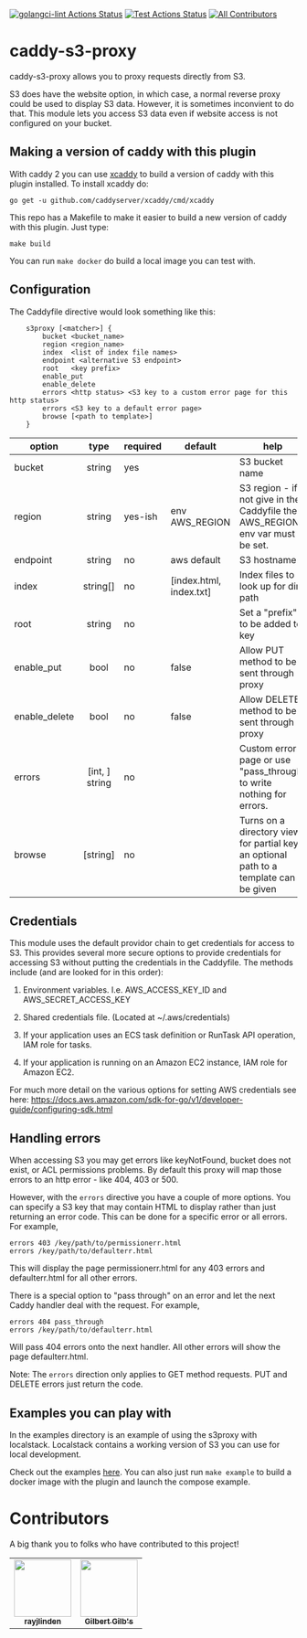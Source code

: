 [![golangci-lint Actions Status](https://github.com/lindenlab/caddy-s3-proxy/workflows/golangci-lint/badge.svg)](https://github.com/lindenlab/caddy-s3-proxy/actions)
[![Test Actions Status](https://github.com/lindenlab/caddy-s3-proxy/workflows/Test/badge.svg)](https://github.com/lindenlab/caddy-s3-proxy/actions)
[![All Contributors](https://img.shields.io/badge/all_contributors-2-orange.svg?style=flat-square)](#contributors)

# caddy-s3-proxy

caddy-s3-proxy allows you to proxy requests directly from S3.

S3 does have the website option, in which case, a normal reverse proxy could be used to display S3 data.
However, it is sometimes inconvient to do that.  This module lets you access S3 data even if website access
is not configured on your bucket.

## Making a version of caddy with this plugin

With caddy 2 you can use [xcaddy](https://github.com/caddyserver/xcaddy) to build a version of caddy
with this plugin installed.  To install xcaddy do:
```
go get -u github.com/caddyserver/xcaddy/cmd/xcaddy
```

This repo has a Makefile to make it easier to build a new version of caddy with this plugin.  Just type:
```
make build
```

You can run ```make docker``` do build a local image you can test with.

## Configuration
The Caddyfile directive would look something like this:
```
	s3proxy [<matcher>] {
		bucket <bucket_name>
		region <region_name>
		index  <list of index file names>
		endpoint <alternative S3 endpoint>
		root   <key prefix>
		enable_put
		enable_delete
		errors <http status> <S3 key to a custom error page for this http status>
		errors <S3 key to a default error page>
		browse [<path to template>]
	}
```

|  option   |  type  |  required | default | help |
|-----------|:------:|-----------|---------|------|
| bucket              | string   | yes |                          | S3 bucket name |
| region              | string   | yes-ish  |  env AWS_REGION          | S3 region - if not give in the Caddyfile then AWS_REGION env var must be set.|
| endpoint            | string   | no  |  aws default             | S3 hostname |
| index               | string[] | no  |  [index.html, index.txt] | Index files to look up for dir path |
| root                | string   | no  |    | Set a "prefix" to be added to key |
| enable_put          | bool     | no  | false   | Allow PUT method to be sent through proxy |
| enable_delete       | bool     | no  | false   | Allow DELETE method to be sent through proxy |
| errors              | [int, ] string | no |  | Custom error page or use "pass_through" to write nothing for errors. |
| browse              | [string] | no |  | Turns on a directory view for partial keys, an optional path to a template can be given |

## Credentials

This module uses the default providor chain to get credentials for access to S3.  This provides several more
secure options to provide credentials for accessing S3 without putting the credentials in the Caddyfile.
The methods include (and are looked for in this order):

1) Environment variables.  I.e. AWS_ACCESS_KEY_ID and AWS_SECRET_ACCESS_KEY

2) Shared credentials file.  (Located at ~/.aws/credentials)

3) If your application uses an ECS task definition or RunTask API operation, IAM role for tasks.

4) If your application is running on an Amazon EC2 instance, IAM role for Amazon EC2.

For much more detail on the various options for setting AWS credentials see here:
https://docs.aws.amazon.com/sdk-for-go/v1/developer-guide/configuring-sdk.html

## Handling errors

When accessing S3 you may get errors like keyNotFound, bucket does not exist, or ACL permissions problems.  By default
this proxy will map those errors to an http error - like 404, 403 or 500.

However, with the `errors` directive you have a couple of more options.  You can specify a S3 key that may contain HTML
to display rather than just returning an error code.  This can be done for a specific error or all errors.  For example,
```
errors 403 /key/path/to/permissionerr.html
errors /key/path/to/defaulterr.html
```
This will display the page permissionerr.html for any 403 errors and defaulterr.html for all other errors.

There is a special option to "pass through" on an error and let the next Caddy handler deal with the request.  For example,
```
errors 404 pass_through
errors /key/path/to/defaulterr.html
```

Will pass 404 errors onto the next handler.  All other errors will show the page defaulterr.html.

Note: The `errors` direction only applies to GET method requests.  PUT and DELETE errors just return the code.

## Examples you can play with

In the examples directory is an example of using the s3proxy with localstack.
Localstack contains a working version of S3 you can use for local development.

Check out the examples [here](example/LOCALSTACK_EXAMPLE.md).
You can also just run ```make example``` to build a docker image with the plugin and launch the compose example.

# Contributors

A big thank you to folks who have contributed to this project!

<!-- ALL-CONTRIBUTORS-LIST:START - Do not remove or modify this section -->
<!-- prettier-ignore-start -->
<!-- markdownlint-disable -->
<table>
  <tr>
    <td align="center"><a href="https://github.com/rayjlinden"><img src="https://avatars0.githubusercontent.com/u/42587610?v=4" width="100px;" alt=""/><br /><sub><b>rayjlinden</b></sub></a></td>
    <td align="center"><a href="https://github.com/gilbsgilbs"><img src="https://avatars2.githubusercontent.com/u/3407667?v=4" width="100px;" alt=""/><br /><sub><b>Gilbert Gilb's</b></sub></a></td>
  </tr>
</table>

<!-- markdownlint-enable -->
<!-- prettier-ignore-end -->
<!-- ALL-CONTRIBUTORS-LIST:END -->

